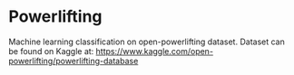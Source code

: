 # Powerlifting
Machine learning classification on open-powerlifting dataset.
Dataset can be found on Kaggle at: https://www.kaggle.com/open-powerlifting/powerlifting-database
